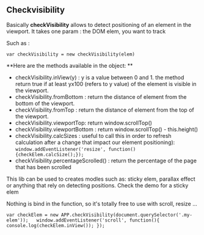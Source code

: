 ## Checkvisibility ##

Basically **checkVisibility** allows to detect positioning of an element in the viewport.
It takes one param : the DOM elem, you want to track

Such as : 

`var checkVisibility = new checkVisibility(elem)`

**Here are the methods available in the object: **

 - checkVisibility.inView(y) : y is a value between 0 and 1. the method return true if at least yx100 (refers to y
   value) of the element is visible in the viewport.
 - checkVisibility.fromBottom : return the distance of element from the
   bottom of the viewport. 
 - checkVisibility.fromTop : return the distance of element from the top
   of the viewport.
 - checkVisibility.viewportTop: return window.scrollTop()
 - checkVisibility.viewportBottom : return window.scrollTop() - this.height()
 - checkVisibility.calcSizes : useful to call this in order to refresh calculation after a change that impact our element positioning): 
 `window.addEventListener('resize', function(){checkElem.calcSize();});` 
 - checkVisibility.percentageScrolled() : return the percentage of the page that has been scrolled

This lib can be used to creates modles such as: sticky elem, parallax effect or anything that rely on detecting positions.
Check the demo for a sticky elem

Nothing is bind in the function, so it's totally free to use with scroll, resize ...

`var checkElem = new APP.checkVisibility(document.querySelector('.my-elem'));  
window.addEventListener('scroll', function(){
console.log(checkElem.inView());
});`




